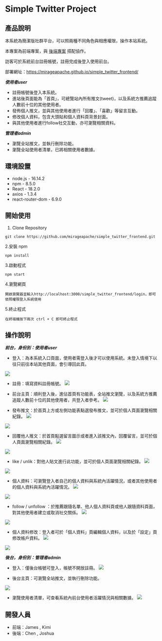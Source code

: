 # Simple Twitter Project

## 產品說明
本系統為簡潔版社群平台，可以照兩種不同角色與相應權限，操作本站系統。

本專案為前端專案，與 [後端專案](https://github.com/JoshuaLiuTw/twitter-api-2020)
搭配協作。

訪客可於系統前台註冊帳號，註冊完成後登入使用前台。

部署網址：https://mirageapache.github.io/simple_twitter_frontend/

***使用者user***

- 註冊帳號後登入本系統。
- 進站後頁面能為「首頁」，可總覽站內所有推文(tweet)，以及系統方推薦追蹤人數前十位的其他使用者。
- 發佈個人推文，並與其他使用者進行「回覆」、「喜歡」等留言互動。
- 修改個人資料，包含大頭貼和個人資料頁背景封面。
- 與其他使用者進行follow社交互動，亦可瀏覽相關資料。

***管理者admin***

- 瀏覽全站推文，並執行刪除功能。
- 瀏覽全站使用者清單，已將相關使用者數據。

## 環境設置

- node.js - 16.14.2
- npm - 8.5.0
- React - 18.2.0
- axios - 1.3.4
- react-router-dom - 6.9.0

## 開始使用

1. Clone Repository

```
git clone https://github.com/mirageapache/simple_twitter_frontend.git
```

2.安裝 npm

```
npm install
```

3.啟動程式

```
npm start
```

4.瀏覽網頁

```
開啟瀏覽器並輸入http://localhost:3000/simple_twitter_frontend/login，即可依照權限登入系統使用
```

5.終止程式

```
在終端機按下兩次 ctrl + C 即可終止程式
```

## 操作說明 

***前台，身份別：使用者user***
* 登入：為本系統入口頁面，使用者需登入後才可以使用系統。未登入情境下以往只前往本站其他頁面，會引導回此頁。

![](https://i.imgur.com/FSqoIIc.png)

* 註冊：填寫資料註冊帳號。
![](https://i.imgur.com/B0GvboC.png)

* 前台主頁：順利登入後，進佔首頁有功能表，全站推文瀏覽，以及系統方推薦追蹤人數前十位的其他使用者，共登入者參考。
![](https://i.imgur.com/Pd9LYI4.png)

* 發布推文：於首頁上方或左側功能表點選發布推文，並可於個人頁面瀏覽相關紀錄。
![](https://i.imgur.com/kZFeJJb.png)

![](https://i.imgur.com/nJzDf5p.png)

* 回覆他人推文：於首頁點選留言圖示或者進入該推文內，回覆留言，並可於個人頁面瀏覽相關紀錄。
![](https://i.imgur.com/J7akbRv.png)

![](https://i.imgur.com/AZGYN3D.png)

* like / unlik：對他人貼文進行此功能，並可於個人頁面瀏覽相關紀錄。
![](https://i.imgur.com/lKlXFOQ.png)

![](https://i.imgur.com/D8WSRSG.png)


* 個人資料：可瀏覽登入者自己的個人資料與系統內活躍情況，或者其他使用者的個人資料與系統內活躍情況。
![](https://i.imgur.com/ZPXwMAK.png)

![](https://i.imgur.com/MLSF4Ka.png)


* follow / unfollow ：於推薦跟隨名單、他人個人資料頁或他人跟隨資料頁面，對其他使用者建立或取消社交關係。
![](https://i.imgur.com/N1IDSKR.png)

![](https://i.imgur.com/vVFDNa2.png)



* 個人資料修改：登入者可於「個人資料」頁編輯個人資料，以及於「設定」頁修改帳戶資料。
![](https://i.imgur.com/jC2VmS3.png)

![](https://i.imgur.com/AyE6Zea.png)

***後台，身份別：管理者admin***

* 登入：僅後台帳號可登入，帳號不開放註冊。
![](https://i.imgur.com/oyGKtRM.png)

* 後台主頁：可瀏覽全站推文，並執行刪除功能。

![](https://i.imgur.com/jTWhqV7.png)

* 瀏覽使用者清單，可查看系統內前台使用者活躍情況與相關數據。
![](https://i.imgur.com/BO8KO04.png)

## 開發人員
- 前端：James , Kimi
- 後端：Chen , Joshua
